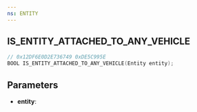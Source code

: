 ```yaml
---
ns: ENTITY
---
```

## IS_ENTITY_ATTACHED_TO_ANY_VEHICLE

```c
// 0x12DF6E0D2E736749 0xDE5C995E
BOOL IS_ENTITY_ATTACHED_TO_ANY_VEHICLE(Entity entity);
```

## Parameters
* **entity**:
